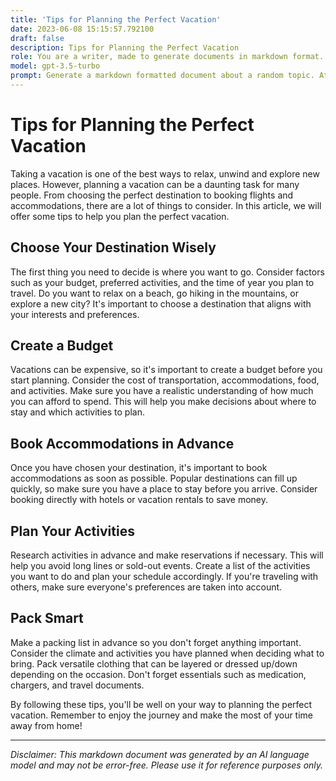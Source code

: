 ```yaml
---
title: 'Tips for Planning the Perfect Vacation'
date: 2023-06-08 15:15:57.792100
draft: false
description: Tips for Planning the Perfect Vacation
role: You are a writer, made to generate documents in markdown format. It is very important that all of the documents you generate are in valid markdown format.
model: gpt-3.5-turbo
prompt: Generate a markdown formatted document about a random topic. At the bottom, include a disclaimer explaining that the document was generated by you. The first line of the document should be the title. Make sure that the entire document is in proper markdown format, using a mix of various tags to make the document visually appealing.
---
```


# Tips for Planning the Perfect Vacation

Taking a vacation is one of the best ways to relax, unwind and explore new places. However, planning a vacation can be a daunting task for many people. From choosing the perfect destination to booking flights and accommodations, there are a lot of things to consider. In this article, we will offer some tips to help you plan the perfect vacation.

## Choose Your Destination Wisely

The first thing you need to decide is where you want to go. Consider factors such as your budget, preferred activities, and the time of year you plan to travel. Do you want to relax on a beach, go hiking in the mountains, or explore a new city? It's important to choose a destination that aligns with your interests and preferences.

## Create a Budget

Vacations can be expensive, so it's important to create a budget before you start planning. Consider the cost of transportation, accommodations, food, and activities. Make sure you have a realistic understanding of how much you can afford to spend. This will help you make decisions about where to stay and which activities to plan.

## Book Accommodations in Advance

Once you have chosen your destination, it's important to book accommodations as soon as possible. Popular destinations can fill up quickly, so make sure you have a place to stay before you arrive. Consider booking directly with hotels or vacation rentals to save money.

## Plan Your Activities

Research activities in advance and make reservations if necessary. This will help you avoid long lines or sold-out events. Create a list of the activities you want to do and plan your schedule accordingly. If you're traveling with others, make sure everyone's preferences are taken into account.

## Pack Smart

Make a packing list in advance so you don't forget anything important. Consider the climate and activities you have planned when deciding what to bring. Pack versatile clothing that can be layered or dressed up/down depending on the occasion. Don't forget essentials such as medication, chargers, and travel documents.

By following these tips, you'll be well on your way to planning the perfect vacation. Remember to enjoy the journey and make the most of your time away from home!

***

*Disclaimer: This markdown document was generated by an AI language model and may not be error-free. Please use it for reference purposes only.*